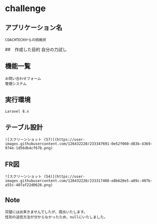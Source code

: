 # challenge
## アプリケーション名
    COACHTECHからの挑戦状

##　作成した目的
    自分の力試し

## 機能一覧
    お問い合わせフォーム
    管理システム

## 実行環境
    Laravel 8.x

## テーブル設計
    ![スクリーンショット (57)](https://user-images.githubusercontent.com/126432220/233347691-0e52f060-d83b-4369-974e-1d56db4cf67b.png)

## FR図
    ![スクリーンショット (54)](https://user-images.githubusercontent.com/126432220/233317408-e8b620e5-a89c-407b-a55c-407af22d0626.png)

## Note
    完璧には出来きませんでしたが、提出いたします。
    性別の送信方法が分からなかったため、nullにいたしました。
    

